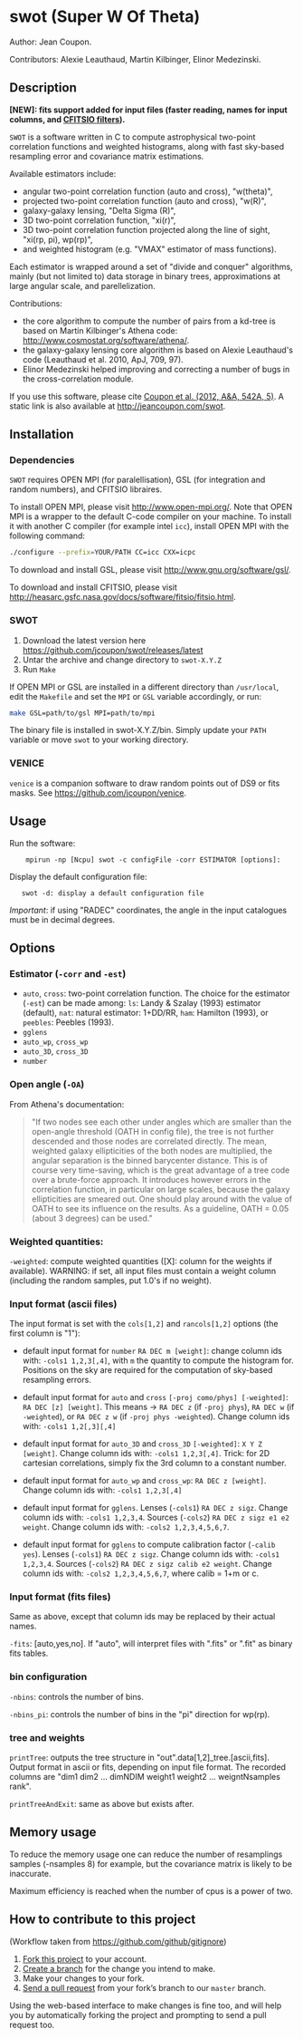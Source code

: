 # swot (Super W Of Theta)

Author: Jean Coupon.

Contributors: Alexie Leauthaud, Martin Kilbinger, Elinor Medezinski.

## Description

**[NEW]: fits support added for input files (faster reading, names for input columns, and [CFITSIO filters](http://heasarc.gsfc.nasa.gov/docs/software/fitsio/filters.html)).**

`SWOT` is a software written in C to compute astrophysical two-point correlation functions and weighted histograms, along with fast sky-based resampling error and covariance matrix estimations.

Available estimators include:
- angular two-point correlation function (auto and cross), "w(theta)",
- projected two-point correlation function (auto and cross), "w(R)",
- galaxy-galaxy lensing, "Delta Sigma (R)",
- 3D two-point correlation function, "xi(r)",
- 3D two-point correlation function projected along the line of sight, "xi(rp, pi), wp(rp)",
- and weighted histogram (e.g. "VMAX" estimator of mass functions).

Each estimator is wrapped around a set of "divide and conquer" algorithms, mainly (but not limited to) data storage in binary trees, approximations at large angular scale, and parellelization.

Contributions:
- the core algorithm to compute the number of pairs from a kd-tree is based on Martin Kilbinger's Athena code: http://www.cosmostat.org/software/athena/.
- the galaxy-galaxy lensing core algorithm is based on Alexie Leauthaud's code (Leauthaud et al. 2010, ApJ, 709, 97).
- Elinor Medezinski helped improving and correcting a number of bugs in the cross-correlation module.

If you use this software, please cite [Coupon et al. (2012, A&A, 542A, 5)](http://adsabs.harvard.edu/abs/2012A%26A...542A...5C). A static link is also available at http://jeancoupon.com/swot.

## Installation

### Dependencies

`SWOT` requires OPEN MPI (for paralellisation), GSL (for integration and random numbers), and CFITSIO libraires.

To install OPEN MPI, please visit http://www.open-mpi.org/. Note that OPEN MPI is a wrapper to the default C-code compiler on your machine. To install it with another C compiler (for example intel `icc`), install OPEN MPI with the following command:
``` bash
./configure --prefix=YOUR/PATH CC=icc CXX=icpc
```

To download and install GSL, please visit http://www.gnu.org/software/gsl/.


To download and install CFITSIO, please visit http://heasarc.gsfc.nasa.gov/docs/software/fitsio/fitsio.html.

### SWOT

1. Download the latest version here https://github.com/jcoupon/swot/releases/latest
2. Untar the archive and change directory to `swot-X.Y.Z`
3. Run `Make`

If OPEN MPI or GSL are installed in a different directory than `/usr/local`, edit the `Makefile` and set the `MPI` or `GSL` variable accordingly, or run:
``` bash
make GSL=path/to/gsl MPI=path/to/mpi
```

The binary file is installed in swot-X.Y.Z/bin. Simply update your `PATH` variable or move `swot` to your working directory.

### VENICE

`venice` is a companion software to draw random points out of DS9 or fits masks. See https://github.com/jcoupon/venice.

## Usage


Run the software:
```
	mpirun -np [Ncpu] swot -c configFile -corr ESTIMATOR [options]:
```

Display the default configuration file:
```
   swot -d: display a default configuration file
```

*Important*: if using "RADEC" coordinates, the angle in the input catalogues must be in decimal degrees.

## Options


###  Estimator (`-corr` and `-est`)

- `auto`, `cross`: two-point correlation function. The choice for the estimator (`-est`) can be made among:
`ls`: Landy & Szalay (1993) estimator (default), `nat`: natural estimator: 1+DD/RR, `ham`: Hamilton (1993), or `peebles`: Peebles (1993).
- `gglens`
- `auto_wp`, `cross_wp`
- `auto_3D`, `cross_3D`
- `number`


### Open angle (`-OA`)

From Athena's documentation:
>	"If two nodes see each other under angles which are smaller than the open-angle
	threshold (OATH in config file), the tree is not further descended and those
	nodes are correlated directly. The mean, weighted galaxy ellipticities of the
	both nodes are multiplied, the angular separation is the binned barycenter
	distance.  This is of course very time-saving, which is the great advantage of a
	tree code over a brute-force approach. It introduces however errors in the
	correlation function, in particular on large scales, because the galaxy
	ellipticities are smeared out. One should play around with the value of OATH to
	see its influence on the results. As a guideline, OATH = 0.05 (about 3 degrees)
	can be used."


### Weighted quantities:

`-weighted`: compute weighted quantities ([X]: column for the weights if available). WARNING: if set, all input files must contain a weight column (including the random samples, put 1.0's if no weight).


### Input format (ascii files)


The input format is set with the `cols[1,2]` and `rancols[1,2]` options (the first column is "1"):

* default input format for `number` `RA DEC m [weight]`: change column ids with: `-cols1 1,2,3[,4]`, with `m` the quantity to compute the histogram for. Positions on the sky are required for the computation of sky-based resampling errors.

* default input format for `auto` and `cross` `[-proj como/phys] [-weighted]`: `RA DEC [z] [weight]`. This means -> `RA DEC z` (if `-proj phys`), `RA DEC w` (if `-weighted`), or `RA DEC z w` (if `-proj phys -weighted`). Change column ids with: `-cols1 1,2[,3][,4]`

* default input format for `auto_3D` and `cross_3D` `[-weighted]`: `X Y Z [weight]`. Change column ids with: `-cols1 1,2,3[,4]`. Trick: for 2D cartesian correlations, simply fix the 3rd column to a constant number.

* default input format for `auto_wp` and `cross_wp`: `RA DEC z [weight]`. Change column ids with: `-cols1 1,2,3[,4]`

* default input format for `gglens`. Lenses (`-cols1`) `RA DEC z sigz`. Change column ids with: `-cols1 1,2,3,4`. Sources (`-cols2`) `RA DEC z sigz e1 e2 weight`. Change column ids with: `-cols2 1,2,3,4,5,6,7`.

* default input format for `gglens` to compute calibration factor (`-calib yes`). Lenses (`-cols1`) `RA DEC z sigz`. Change column ids with: `-cols1 1,2,3,4`. Sources (`-cols2`) `RA DEC z sigz calib e2 weight`. Change column ids with: `-cols2 1,2,3,4,5,6,7`, where calib = 1+m or c.

### Input format (fits files)

Same as above, except that column ids may be replaced by their actual names.

`-fits`: [auto,yes,no]. If "auto", will interpret files with ".fits" or ".fit" as binary fits tables.


### bin configuration

`-nbins`: controls the number of bins.

`-nbins_pi`: controls the number of bins in the "pi" direction for wp(rp).

### tree and weights

`printTree`: outputs the tree structure in "out".data[1,2]\_tree.[ascii,fits]. Output format in ascii or fits, depending on input file format. The recorded columns are "dim1 dim2 ... dimNDIM weight1 weight2 ... weigntNsamples rank".

`printTreeAndExit`: same as above but exists after.



## Memory usage

To reduce the memory usage one can reduce the number of resamplings samples (-nsamples 8) for example, but the covariance matrix is likely to be inaccurate.

Maximum efficiency is reached when the number of cpus is a power of two.

## How to contribute to this project

(Workflow taken from https://github.com/github/gitignore)

1. [Fork this project][fork] to your account.
2. [Create a branch][branch] for the change you intend to make.
3. Make your changes to your fork.
4. [Send a pull request][pr] from your fork’s branch to our `master` branch.

Using the web-based interface to make changes is fine too, and will help you
by automatically forking the project and prompting to send a pull request too.

[fork]: http://help.github.com/forking/
[branch]: https://help.github.com/articles/creating-and-deleting-branches-within-your-repository
[pr]: http://help.github.com/pull-requests/
